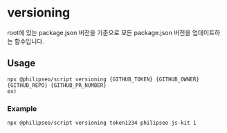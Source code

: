# versioning

root에 있는 package.json 버전을 기준으로 모든 package.json 버전을 업데이트하는 함수입니다.

## Usage

```
npx @philipseo/script versioning {GITHUB_TOKEN} {GITHUB_OWNER} {GITHUB_REPO} {GITHUB_PR_NUMBER}
ex)
```

### Example

```
npx @philipseo/script versioning token1234 philipseo js-kit 1
```
